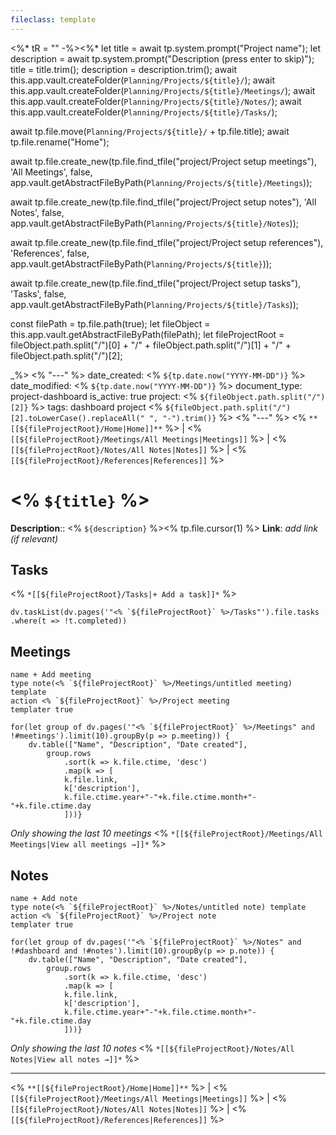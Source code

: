 ```yaml
---
fileclass: template
---
```

<%* tR = "" -%><%*
let title = await tp.system.prompt("Project name");
let description = await tp.system.prompt("Description (press enter to skip)");
title = title.trim();
description = description.trim();
await this.app.vault.createFolder(`Planning/Projects/${title}/`);
await this.app.vault.createFolder(`Planning/Projects/${title}/Meetings/`);
await this.app.vault.createFolder(`Planning/Projects/${title}/Notes/`);
await this.app.vault.createFolder(`Planning/Projects/${title}/Tasks/`);

await tp.file.move(`Planning/Projects/${title}/` + tp.file.title);
await tp.file.rename("Home");

await tp.file.create_new(tp.file.find_tfile("project/Project setup meetings"), 'All Meetings', false, app.vault.getAbstractFileByPath(`Planning/Projects/${title}/Meetings`));

await tp.file.create_new(tp.file.find_tfile("project/Project setup notes"), 'All Notes', false, app.vault.getAbstractFileByPath(`Planning/Projects/${title}/Notes`));

await tp.file.create_new(tp.file.find_tfile("project/Project setup references"), 'References', false, app.vault.getAbstractFileByPath(`Planning/Projects/${title}`));

await tp.file.create_new(tp.file.find_tfile("project/Project setup tasks"), 'Tasks', false, app.vault.getAbstractFileByPath(`Planning/Projects/${title}/Tasks`));

const filePath = tp.file.path(true);
let fileObject = this.app.vault.getAbstractFileByPath(filePath);
let fileProjectRoot = fileObject.path.split("/")[0] + "/" + fileObject.path.split("/")[1] + "/" + fileObject.path.split("/")[2];

_%>
<% "---" %>
date_created: <% `${tp.date.now("YYYY-MM-DD")}` %>
date_modified: <% `${tp.date.now("YYYY-MM-DD")}` %>
document_type: project-dashboard
is_active: true
project: <% `${fileObject.path.split("/")[2]}` %>
tags: dashboard project <% `${fileObject.path.split("/")[2].toLowerCase().replaceAll(" ", "-").trim()}` %>
<% "---" %>
<% `**[[${fileProjectRoot}/Home|Home]]**` %> | <% `[[${fileProjectRoot}/Meetings/All Meetings|Meetings]]` %> | <% `[[${fileProjectRoot}/Notes/All Notes|Notes]]` %> | <% `[[${fileProjectRoot}/References|References]]` %>
# <% `${title}` %>
**Description**:: <% `${description}` %><% tp.file.cursor(1) %>
**Link**: *add link (if relevant)*


## Tasks
<% `*[[${fileProjectRoot}/Tasks|+ Add a task]]*` %>
```dataviewjs 
dv.taskList(dv.pages('"<% `${fileProjectRoot}` %>/Tasks"').file.tasks .where(t => !t.completed))
```

## Meetings
```button
name + Add meeting
type note(<% `${fileProjectRoot}` %>/Meetings/untitled meeting) template
action <% `${fileProjectRoot}` %>/Project meeting
templater true
```
```dataviewjs
for(let group of dv.pages('"<% `${fileProjectRoot}` %>/Meetings" and !#meetings').limit(10).groupBy(p => p.meeting)) {
	dv.table(["Name", "Description", "Date created"], 
		group.rows 
			.sort(k => k.file.ctime, 'desc')
			.map(k => [
			k.file.link, 
			k['description'],
			k.file.ctime.year+"-"+k.file.ctime.month+"-"+k.file.ctime.day
			]))}
```
*Only showing the last 10 meetings*
<% `*[[${fileProjectRoot}/Meetings/All Meetings|View all meetings →]]*` %>

## Notes
```button
name + Add note
type note(<% `${fileProjectRoot}` %>/Notes/untitled note) template
action <% `${fileProjectRoot}` %>/Project note
templater true
```
```dataviewjs
for(let group of dv.pages('"<% `${fileProjectRoot}` %>/Notes" and !#dashboard and !#notes').limit(10).groupBy(p => p.note)) {
	dv.table(["Name", "Description", "Date created"], 
		group.rows 
			.sort(k => k.file.ctime, 'desc')
			.map(k => [
			k.file.link, 
			k['description'],
			k.file.ctime.year+"-"+k.file.ctime.month+"-"+k.file.ctime.day
			]))}
```
*Only showing the last 10 notes*
<% `*[[${fileProjectRoot}/Notes/All Notes|View all notes →]]*` %>

---
<% `**[[${fileProjectRoot}/Home|Home]]**` %> | <% `[[${fileProjectRoot}/Meetings/All Meetings|Meetings]]` %> | <% `[[${fileProjectRoot}/Notes/All Notes|Notes]]` %> | <% `[[${fileProjectRoot}/References|References]]` %>